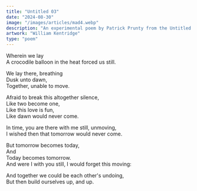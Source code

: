 ```yaml
---
title: "Untitled 03"
date: "2024-08-30"
image: "/images/articles/mad4.webp"
description: "An experimental poem by Patrick Prunty from the Untitled Collection."
artwork: "William Kentridge"
type: "poem"
---
```


Wherein we lay \
A crocodile balloon in the heat forced us still.

We lay there, breathing \
Dusk unto dawn, \
Together, unable to move. 

Afraid to break this altogether silence, \
Like two become one, \
Like this love is fun, \
Like dawn would never come.


In time, you are there with me still, unmoving, \
I wished then that tomorrow would never come.

But tomorrow becomes today, \
And \
Today becomes tomorrow. \
And were I with you still, I would forget this moving: 

And together we could be each other's undoing, \
But then build ourselves up, and up.

